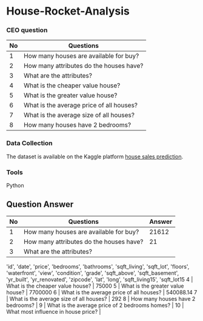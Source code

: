 # House-Rocket-Analysis

### CEO question

No | Questions
-|-
1 | How many houses are available for buy? 
2 | How many attributes do the houses have? 
3 | What are the attributes? 
4 | What is the cheaper value house? 
5 | What is the greater value house? 
6 | What is the average price of all houses? 
7 | What is the average size of all houses? 
8 | How many houses have 2 bedrooms? 

### Data Collection
The dataset is available on the Kaggle platform [house sales prediction](https://www.kaggle.com/harlfoxem/housesalesprediction).
### Tools
Python

## Question Answer

No | Questions | Answer
-|-|-
1 | How many houses are available for buy? | 21612
2 | How many attributes do the houses have? | 21
3 | What are the attributes? | 
'id', 'date', 'price', 'bedrooms', 'bathrooms', 'sqft_living',
       'sqft_lot', 'floors', 'waterfront', 'view', 'condition', 'grade',
       'sqft_above', 'sqft_basement', 'yr_built', 'yr_renovated', 'zipcode',
       'lat', 'long', 'sqft_living15', 'sqft_lot15
4 | What is the cheaper value house? | 75000
5 | What is the greater value house? | 7700000
6 | What is the average price of all houses? | 540088.14
7 | What is the average size of all houses? | 292
8 | How many houses have 2 bedrooms? | 
9 | What is the average price of 2 bedrooms homes? | 
10 | What most influence in house price? | 
